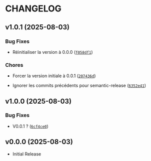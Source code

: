 # CHANGELOG

<!-- version list -->

## v1.0.1 (2025-08-03)

### Bug Fixes

- Réinitialiser la version à 0.0.0
  ([`f058df1`](https://github.com/PyMoX-fr/GC7/commit/f058df1e2f0b4895eae6551cf1203b601c2aba71))

### Chores

- Forcer la version initiale à 0.0.1
  ([`207436d`](https://github.com/PyMoX-fr/GC7/commit/207436dee92ce865c2f4acf9362cde468bcad8a0))

- Ignorer les commits précédents pour semantic-release
  ([`6352e41`](https://github.com/PyMoX-fr/GC7/commit/6352e4117bbbed70ba2751a1d883ee9ca8e9438f))


## v1.0.0 (2025-08-03)

### Bug Fixes

- V0.0.1 ?
  ([`6cf4ce0`](https://github.com/PyMoX-fr/GC7/commit/6cf4ce02840a13bac4e2460a121fd84486605e24))


## v0.0.0 (2025-08-03)

- Initial Release
